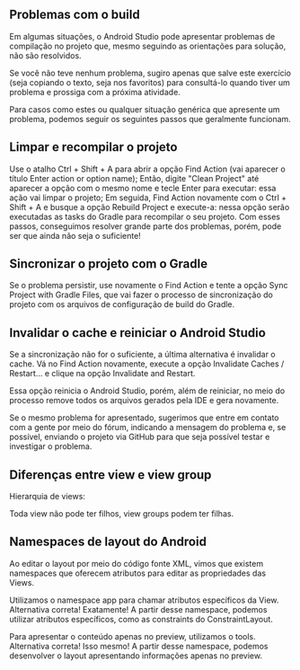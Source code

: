 ## Problemas com o build

Em algumas situações, o Android Studio pode apresentar problemas de compilação no projeto que, mesmo
seguindo as orientações para solução, não são resolvidos.

Se você não teve nenhum problema, sugiro apenas que salve este exercício (seja copiando o texto,
seja nos favoritos) para consultá-lo quando tiver um problema e prossiga com a próxima atividade.

Para casos como estes ou qualquer situação genérica que apresente um problema, podemos seguir os
seguintes passos que geralmente funcionam.

## Limpar e recompilar o projeto

Use o atalho Ctrl + Shift + A para abrir a opção Find Action (vai aparecer o título Enter action or
option name); Então, digite "Clean Project" até aparecer a opção com o mesmo nome e tecle Enter para
executar: essa ação vai limpar o projeto; Em seguida, Find Action novamente com o Ctrl + Shift + A e
busque a opção Rebuild Project e execute-a: nessa opção serão executadas as tasks do Gradle para
recompilar o seu projeto. Com esses passos, conseguimos resolver grande parte dos problemas, porém,
pode ser que ainda não seja o suficiente!

## Sincronizar o projeto com o Gradle

Se o problema persistir, use novamente o Find Action e tente a opção Sync Project with Gradle Files,
que vai fazer o processo de sincronização do projeto com os arquivos de configuração de build do
Gradle.

## Invalidar o cache e reiniciar o Android Studio

Se a sincronização não for o suficiente, a última alternativa é invalidar o cache. Vá no Find Action
novamente, execute a opção Invalidate Caches / Restart... e clique na opção Invalidate and Restart.

Essa opção reinicia o Android Studio, porém, além de reiniciar, no meio do processo remove todos os
arquivos gerados pela IDE e gera novamente.

Se o mesmo problema for apresentado, sugerimos que entre em contato com a gente por meio do fórum,
indicando a mensagem do problema e, se possível, enviando o projeto via GitHub para que seja
possível testar e investigar o problema.

## Diferenças entre view e view group

Hierarquia de views:

Toda view não pode ter filhos, view groups podem ter filhas.


## Namespaces de layout do Android

Ao editar o layout por meio do código fonte XML, vimos que existem namespaces que oferecem atributos para editar as propriedades das Views.

Utilizamos o namespace app para chamar atributos específicos da View.
    Alternativa correta! Exatamente! A partir desse namespace, podemos utilizar atributos específicos, como as constraints do ConstraintLayout.

Para apresentar o conteúdo apenas no preview, utilizamos o tools.
    Alternativa correta! Isso mesmo! A partir desse namespace, podemos desenvolver o layout apresentando informações apenas no preview.

